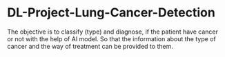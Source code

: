 # DL-Project-Lung-Cancer-Detection
The objective is to classify (type) and diagnose, if the patient have cancer or not with the help of AI model. So that the information about the type of cancer and the way of treatment can be provided to them.
